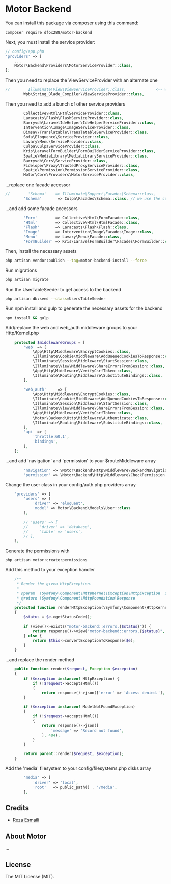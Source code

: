 # Motor Backend

You can install this package via composer using this command:

```bash
composer require dfox288/motor-backend
```

Next, you must install the service provider:

```php
// config/app.php
'providers' => [
    ...
    Motor\Backend\Providers\MotorServiceProvider::class,
];
```

Then you need to replace the ViewServiceProvider with an alternate one

```php
//        Illuminate\View\ViewServiceProvider::class,             <-- we're replacing this so we can use blade templates from strings
        Wpb\String_Blade_Compiler\ViewServiceProvider::class,
```

Then you need to add a bunch of other service providers

```php
        Collective\Html\HtmlServiceProvider::class,
        Laracasts\Flash\FlashServiceProvider::class,
        Barryvdh\LaravelIdeHelper\IdeHelperServiceProvider::class,
        Intervention\Image\ImageServiceProvider::class,
        Dimsav\Translatable\TranslatableServiceProvider::class,
        Sofa\Eloquence\ServiceProvider::class,
        Lavary\Menu\ServiceProvider::class,
        Culpa\CulpaServiceProvider::class,
        Kris\LaravelFormBuilder\FormBuilderServiceProvider::class,
        Spatie\MediaLibrary\MediaLibraryServiceProvider::class,
        Barryvdh\Cors\ServiceProvider::class,
        Fideloper\Proxy\TrustedProxyServiceProvider::class,
        Spatie\Permission\PermissionServiceProvider::class,
        Motor\Core\Providers\MotorServiceProvider::class,
```

...replace one facade accessor

```php
//        'Schema'    => Illuminate\Support\Facades\Schema::class,
        'Schema'       => Culpa\Facades\Schema::class, // we use the culpa schema for easier migrations
```

...and add some facade accessors

```php
        'Form'        => Collective\Html\FormFacade::class,
        'Html'        => Collective\Html\HtmlFacade::class,
        'Flash'       => Laracasts\Flash\Flash::class,
        'Image'       => Intervention\Image\Facades\Image::class,
        'Menu'        => Lavary\Menu\Facade::class,
        'FormBuilder' => Kris\LaravelFormBuilder\Facades\FormBuilder::class,
```


Then, install the necessary assets
```bash
php artisan vendor:publish --tag=motor-backend-install --force
```

Run migrations

```bash
php artisan migrate
```

Run the UserTableSeeder to get access to the backend

```bash
php artisan db:seed --class=UsersTableSeeder
```

Run npm install and gulp to generate the necessary assets for the backend

```bash
npm install && gulp
```

Add/replace the web and web_auth middleware groups to your Http/Kernel.php

```php
    protected $middlewareGroups = [
        'web' => [
            \App\Http\Middleware\EncryptCookies::class,
            \Illuminate\Cookie\Middleware\AddQueuedCookiesToResponse::class,
            \Illuminate\Session\Middleware\StartSession::class,
            \Illuminate\View\Middleware\ShareErrorsFromSession::class,
            \App\Http\Middleware\VerifyCsrfToken::class,
            \Illuminate\Routing\Middleware\SubstituteBindings::class,
        ],

        'web_auth'     => [
            \App\Http\Middleware\EncryptCookies::class,
            \Illuminate\Cookie\Middleware\AddQueuedCookiesToResponse::class,
            \Illuminate\Session\Middleware\StartSession::class,
            \Illuminate\View\Middleware\ShareErrorsFromSession::class,
            \App\Http\Middleware\VerifyCsrfToken::class,
            \Motor\Backend\Http\Middleware\Authenticate::class,
            \Illuminate\Routing\Middleware\SubstituteBindings::class,
        ],
		'api' => [
			'throttle:60,1',
			'bindings',
		],
	];
```

...and add 'navigation' and 'permission' to your $routeMiddleware array

```php
        'navigation' => \Motor\Backend\Http\Middleware\BackendNavigation::class,
        'permission' => \Motor\Backend\Http\Middleware\CheckPermission::class,
```

Change the user class in your config/auth.php providers array

```php
    'providers' => [
        'users' => [
            'driver' => 'eloquent',
            'model' => Motor\Backend\Models\User::class
        ],

        // 'users' => [
        //     'driver' => 'database',
        //     'table' => 'users',
        // ],
    ],
```

Generate the permissions with

```bash
php artisan motor:create:permissions
```

Add this method to your exception handler

```php
    /**
     * Render the given HttpException.
     *
     * @param  \Symfony\Component\HttpKernel\Exception\HttpException  $e
     * @return \Symfony\Component\HttpFoundation\Response
     */
    protected function renderHttpException(\Symfony\Component\HttpKernel\Exception\HttpException $e)
    {
        $status = $e->getStatusCode();

        if (view()->exists("motor-backend::errors.{$status}")) {
            return response()->view("motor-backend::errors.{$status}", ['exception' => $e], $status, $e->getHeaders());
        } else {
            return $this->convertExceptionToResponse($e);
        }
    }
```

...and replace the render method

```php
    public function render($request, Exception $exception)
    {
        if ($exception instanceof HttpException) {
            if (!$request->acceptsHtml())
            {
                return response()->json(['error' => 'Access denied.'], 403);            }
        }

        if ($exception instanceof ModelNotFoundException)
        {
            if (!$request->acceptsHtml())
            {
                return response()->json([
                    'message' => 'Record not found',
                ], 404);
            }
        }

        return parent::render($request, $exception);
    }
```

Add the 'media' filesystem to your config/filesystems.php disks array

```php
        'media' => [
            'driver' => 'local',
            'root'   => public_path() . '/media',
        ],
```

## Credits

- [Reza Esmaili](https://github.com/dfox288)

## About Motor
...

## License

The MIT License (MIT).